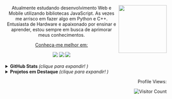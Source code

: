 <div align= "center">
  <img align = "right" width="150px" src="https://media.giphy.com/media/Qo2dupDib32rkTY4hX/giphy.gif">
  <p align = "center"> Atualmente estudando desenvolvimento Web e Mobile utilizando bibliotecas JavaScript. As vezes me arrisco em fazer algo em Python e C++. Entusiasta de Hardware e apaixonado por ensinar e aprender, estou sempre em busca de aprimorar meus conhecimentos.</p>
</div>

<div align= "center">
    <a href= "https://www.linkedin.com/in/pdr-neves" target="_blank"> <p> Conheça-me melhor em: </p> </a> 
     <a href="https://instagram.com/pdr.tuche" target="_blank"><img src="https://img.shields.io/badge/-Instagram-%23E4405F?style=for-the-badge&logo=instagram&logoColor=white" target="_blank"></a>
     <a href="https://www.linkedin.com/in/pdr-neves" target="_blank"><img src="https://img.shields.io/badge/LinkedIn-0077B5?style=for-the-badge&logo=linkedin&logoColor=white" target="_blank"></a>
     <a href="https://www.twitch.tv/pdrtuche"><img src="https://img.shields.io/badge/Twitch-9146FF?style=for-the-badge&logo=twitch&logoColor=white"></a>
</div>
<br>

<details>
    <summary> <b> GitHub Stats </b> <i>(clique para expandir! )</i> </summary>
  
<br>
 
<div align="center">  
    <a href="https://github.com/pdr-tuche">
        <img height="180em" src="https://github-readme-stats.vercel.app/api?username=pdr-tuche&show_icons=true&line_height=20&title_color=D3D3D3&icon_color=2234AE&text_color=D3D3D3&bg_color=0,000000,130F40&include_all_commits=true&count_private=true"/>
    </a>
    <a href="https://github.com/pdr-tuche">
        <img height="180em" src="https://github-readme-stats.vercel.app/api/top-langs/?username=pdr-tuche&langs_count=6&line_height=30&title_color=D3D3D3&icon_color=2234AE&text_color=D3D3D3&bg_color=0,130F40,000000&hide=C&layout=compact"/>
   </a>
    <br><br>
</div>
</details>
  
<details>
  <summary> <b> Projetos em Destaque </b> <i>(clique para expandir! )</i> </summary>
  <br>
<div align="center">
  <a href="https://github.com/pdr-tuche/xboxClone">
    <img align="center" src="https://github-readme-stats.vercel.app/api/pin/?username=pdr-tuche&show_icons=true&line_height=20&title_color=D3D3D3&icon_color=2234AE&text_color=D3D3D3&bg_color=0,000000,130F40&&repo=xboxClone" />
  </a>
  <a href="https://github.com/pdr-tuche/pokedex">
    <img align="center" src="https://github-readme-stats.vercel.app/api/pin/?username=pdr-tuche&show_icons=true&line_height=20&title_color=D3D3D3&icon_color=2234AE&text_color=D3D3D3&bg_color=0,130F40,000000&repo=pokedex" />
  </a>
    <a href="https://github.com/pdr-tuche/cadastro_Fliperama">
    <img align="center" src="https://github-readme-stats.vercel.app/api/pin/?username=pdr-tuche&show_icons=true&line_height=20&title_color=D3D3D3&icon_color=2234AE&text_color=D3D3D3&bg_color=0,000000,130F40&repo=cadastro_Fliperama" />
  </a>
      <a href="https://github.com/pdr-tuche/gerenciador_tarefas">
    <img align="center" src="https://github-readme-stats.vercel.app/api/pin/?username=pdr-tuche&show_icons=true&line_height=20&title_color=D3D3D3&icon_color=2234AE&text_color=D3D3D3&bg_color=0,130F40,000000&repo=gerenciador_tarefas" />
  </a>
    <a href="https://github.com/pdr-tuche/py-zza">
    <img align="center" src="https://github-readme-stats.vercel.app/api/pin/?username=pdr-tuche&show_icons=true&line_height=20&title_color=D3D3D3&icon_color=2234AE&text_color=D3D3D3&bg_color=0,000000,130F40&repo=py-zza" />
    </a>
      <a href="https://github.com/pdr-tuche/projeto-aluno">
    <img align="center" src="https://github-readme-stats.vercel.app/api/pin/?username=pdr-tuche&show_icons=true&line_height=20&title_color=D3D3D3&icon_color=2234AE&text_color=D3D3D3&bg_color=0,130F40,000000&repo=projeto-aluno" />
    </a>
    <br>
  </div>
</details>
      
    
    
    
    
<div align = "right" >  
  <p>Profile Views:</p>

  ![Visitor Count](https://profile-counter.glitch.me/{pdr-tuche}/count.svg)
  
</div>
